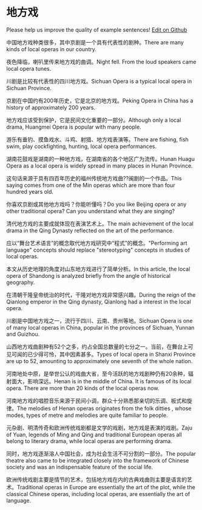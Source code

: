 # 地方戏

Please help us improve the quality of example sentences! [Edit on Github](https://github.com/jiyushe/jiyu-example-sentence-source/blob/main/chinese/difangxi.md)

<p><span class="chinese">中国地方戏种类很多，其中京剧是一个具有代表性的剧种。</span><span class="english">There are many kinds of local operas in our country.</span></p>

<p><span class="chinese">夜色降临，喇叭里传来地方戏的曲调。</span><span class="english">Night fell. From the loud speakers came local opera tunes.</span></p>

<p><span class="chinese">川剧是比较有代表性的四川地方戏。</span><span class="english">Sichuan Opera is a typical local opera in Sichuan Province.</span></p>

<p><span class="chinese">京剧在中国约有200年历史，它是北京的地方戏。</span><span class="english">Peking Opera in China has a history of approximately 200 years.</span></p>

<p><span class="chinese">地方戏应该受到保护，它是民间文化重要的一部分。</span><span class="english">Although only a local drama, Huangmei Opera is popular with many people.</span></p>

<p><span class="chinese">游乐有垂钓、摸鱼戏水、斗鸡、射猎、地方戏表演等。</span><span class="english">There are fishing, fish swim, play cockfighting, hunting, local opera performances.</span></p>

<p><span class="chinese">湖南花鼓戏是湖南的一种地方戏，在湖南省的各个地区广为流传。</span><span class="english">Hunan Huagu Opera as a local opera is widely spread in many places in Hunan Province.</span></p>

<p><span class="chinese">这句话来源于具有四百年历史的福州传统地方戏曲??闽剧的一个作品。</span><span class="english">This saying comes from one of the Min operas which are more than four hundred years old.</span></p>

<p><span class="chinese">你喜欢京剧或其他地方戏吗？你能听懂吗？</span><span class="english">Do you like Beijing opera or any other traditional opera? Can you understand what they are singing?</span></p>

<p><span class="chinese">清代地方戏的主要成就体现在表演艺术上。</span><span class="english">The main achievement of the local drama in the Qing Dynasty reflected on the art of the performance.</span></p>

<p><span class="chinese">应以“舞台艺术语言”的概念取代地方戏研究中“程式”的概念。</span><span class="english">"Performing art language" concepts should replace "stereotyping" concepts in studies of local operas.</span></p>

<p><span class="chinese">本文从历史地理的角度对山东地方戏进行了简单分析。</span><span class="english">In this article, the local opera of Shandong is analyzed briefly from the angle of historical geography.</span></p>

<p><span class="chinese">在清朝干隆皇帝统治的时代，干隆对地方戏非常感兴趣。</span><span class="english">During the reign of the Qianlong emperor in the Qing dynasty, Qianlong had a interest in the local opera.</span></p>

<p><span class="chinese">川剧是中国地方戏之一，流行于四川、云南、贵州等地。</span><span class="english">Sichuan Opera is one of many local operas in China, popular in the provinces of Sichuan, Yunnan and Guizhou.</span></p>

<p><span class="chinese">山西地方戏曲剧种有52个之多，约占全国总数量的七分之一。当前，在舞台上可见可闻的已少得可怜，其中因素甚多。</span><span class="english">Types of local opera in Shanxi Province are up to 52, amounting to approximately one seventh of the whole nation.</span></p>

<p><span class="chinese">河南地处中原，是举世公认的戏曲大省，至今活跃的地方戏剧种仍有20余种，辐射面大，影响深远。</span><span class="english">Henan is in the middle of China. It is famous of its local opera. There are more than 20 kinds of the local operas now.</span></p>

<p><span class="chinese">河南地方戏的唱腔音乐来源于民间小调，群众十分熟悉那亲切的乐调、板式和旋律。</span><span class="english">The melodies of Henan operas originates from the folk ditties , whose modes, types of metre and melodies are quite familiar to people.</span></p>

<p><span class="chinese">元杂剧、明清传奇和欧洲传统戏剧都是文学的戏剧，地方戏是表演的戏剧。</span><span class="english">Zaju of Yuan, legends of Ming and Qing and traditional European operas all belong to literary drama, while local operas are performing drama.</span></p>

<p><span class="chinese">同时，地方戏逐渐溶人中国社会，成为社会生活不可分割的一部分。</span><span class="english">The popular theatre also came to be integrated closely into the framework of Chinese society and was an indispensable feature of the social life.</span></p>

<p><span class="chinese">欧洲传统戏剧主要是情节的艺术，包括地方戏在内的古典戏曲则主要是语言的艺术。</span><span class="english">Traditional operas in Europe are essentially the art of the plot, while the classical Chinese operas, including local operas, are essentially the art of language.</span></p>

